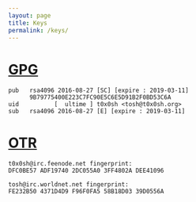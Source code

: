 ```yaml
---
layout: page
title: Keys
permalink: /keys/
---
```


# [GPG](https://repo.t0x0sh.org/gpg.txt)

```
pub   rsa4096 2016-08-27 [SC] [expire : 2019-03-11]
      9B79775400E223C7FC90E5C6E5D91B2F0BD53C6A
uid          [  ultime ] t0x0sh <tosh@t0x0sh.org>
sub   rsa4096 2016-08-27 [E] [expire : 2019-03-11]
```

# [OTR](./)

```
t0x0sh@irc.feenode.net fingerprint:
DFC0BE57 ADF19740 2DC055A0 3FF4802A DEE41096
```

```
tosh@irc.worldnet.net fingerprint:
FE232B50 4371D4D9 F96F0FA5 58B18D03 39D0556A
```
